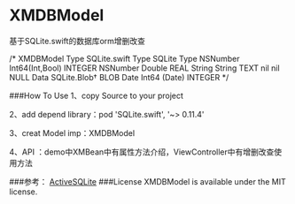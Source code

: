 # XMDBModel
基于SQLite.swift的数据库orm增删改查

/*
XMDBModel Type         SQLite.swift Type      SQLite Type
NSNumber                     Int64(Int,Bool)         INTEGER
NSNumber                         Double                  REAL
String                                 String                  TEXT
nil                                         nil                     NULL
Data                                SQLite.Blob†             BLOB
Date                                Int64 (Date)             INTEGER
*/

###How To Use
1、copy Source to your project

2、add depend library：pod 'SQLite.swift', '~> 0.11.4'

3、creat Model imp：XMDBModel

4、API ：demo中XMBean中有属性方法介绍，ViewController中有增删改查使用方法


###参考：
    <a href="https://github.com/KevinZhouRafael/ActiveSQLite">ActiveSQLite</a>
###License
    XMDBModel is available under the MIT license.



